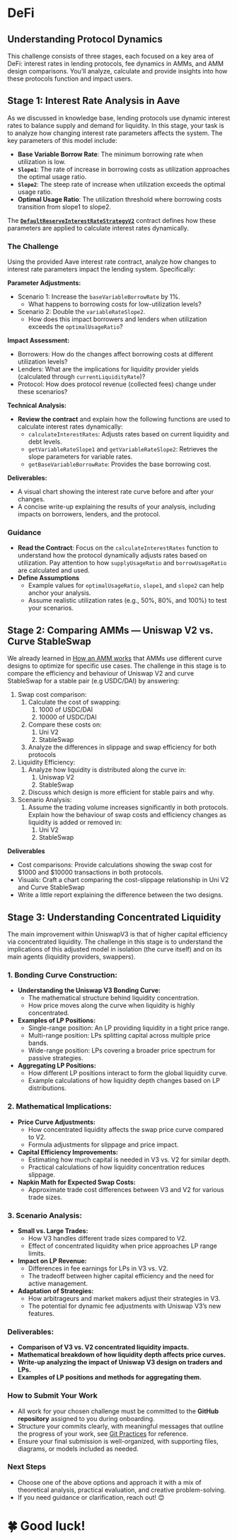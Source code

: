 # DeFi

## Understanding Protocol Dynamics

This challenge consists of three stages, each focused on a key area of DeFi: interest rates in lending protocols, fee dynamics in AMMs, and AMM design comparisons. You’ll analyze, calculate and provide insights into how these protocols function and impact users.

## Stage 1: Interest Rate Analysis in Aave

As we discussed in knowledge base, lending protocols use dynamic interest rates to balance supply and demand for liquidity. In this stage, your task is to analyze how changing interest rate parameters affects the system. The key parameters of this model include:

- **Base Variable Borrow Rate**: The minimum borrowing rate when utilization is low.
- **`Slope1`**: The rate of increase in borrowing costs as utilization approaches the optimal usage ratio.
- **`Slope2`**: The steep rate of increase when utilization exceeds the optimal usage ratio.
- **Optimal Usage Ratio**: The utilization threshold where borrowing costs transition from slope1 to slope2.

The [**`DefaultReserveInterestRateStrategyV2`**](https://aave.com/docs/developers/smart-contracts/interest-rate-strategy) contract defines how these parameters are applied to calculate interest rates dynamically.

### The Challenge

Using the provided Aave interest rate contract, analyze how changes to interest rate parameters impact the lending system. Specifically:

**Parameter Adjustments:**

- Scenario 1: Increase the `baseVariableBorrowRate` by 1%.
  - What happens to borrowing costs for low-utilization levels?
- Scenario 2: Double the `variableRateSlope2`.
  - How does this impact borrowers and lenders when utilization exceeds the `optimalUsageRatio`?

**Impact Assessment:**

- Borrowers: How do the changes affect borrowing costs at different utilization levels?
- Lenders: What are the implications for liquidity provider yields (calculated through `currentLiquidityRate`)?
- Protocol: How does protocol revenue (collected fees) change under these scenarios?

**Technical Analysis:**

- **Review the contract** and explain how the following functions are used to calculate interest rates dynamically:
  - `calculateInterestRates`: Adjusts rates based on current liquidity and debt levels.
  - `getVariableRateSlope1` and `getVariableRateSlope2`: Retrieves the slope parameters for variable rates.
  - `getBaseVariableBorrowRate`: Provides the base borrowing cost.

**Deliverables:**

- A visual chart showing the interest rate curve before and after your changes.
- A concise write-up explaining the results of your analysis, including impacts on borrowers, lenders, and the protocol.

### Guidance

- **Read the Contract**: Focus on the `calculateInterestRates` function to understand how the protocol dynamically adjusts rates based on utilization. Pay attention to how `supplyUsageRatio` and `borrowUsageRatio` are calculated and used.
- **Define Assumptions**
  - Example values for `optimalUsageRatio`, `slope1`, and `slope2` can help anchor your analysis.
  - Assume realistic utilization rates (e.g., 50%, 80%, and 100%) to test your scenarios.

## Stage 2: Comparing AMMs — Uniswap V2 vs. Curve StableSwap

We already learned in [How an AMM works](https://handbook.wonderland.xyz/docs/development/research/onboarding/knowledge-base/defi/amm) that AMMs use different curve designs to optimize for specific use cases. The challenge in this stage is to compare the efficiency and behaviour of Uniswap V2 and curve StableSwap for a stable pair (e.g USDC/DAI) by answering:

1. Swap cost comparison:
   1. Calculate the cost of swapping:
      1. 1000 of USDC/DAI
      2. 10000 of USDC/DAI
   2. Compare these costs on:
      1. Uni V2
      2. StableSwap
   3. Analyze the differences in slippage and swap efficiency for both protocols
2. Liquidity Efficiency:
   1. Analyze how liquidity is distributed along the curve in:
      1. Uniswap V2
      2. StableSwap
   2. Discuss which design is more efficient for stable pairs and why.
3. Scenario Analysis:
   1. Assume the trading volume increases significantly in both protocols. Explain how the behaviour of swap costs and efficiency changes as liquidity is added or removed in:
      1. Uni V2
      2. StableSwap

**Deliverables**

- Cost comparisons: Provide calculations showing the swap cost for $1000 and $10000 transactions in both protocols.
- Visuals: Craft a chart comparing the cost-slippage relationship in Uni V2 and Curve StableSwap
- Write a little report explaining the difference between the two designs.

## Stage 3: Understanding Concentrated Liquidity

The main improvement within UniswapV3 is that of higher capital efficiency via concentrated liquidity. The challenge in this stage is to understand the implications of this adjusted model in isolation (the curve itself) and on its main agents (liquidity providers, swappers).

### **1. Bonding Curve Construction:**

- **Understanding the Uniswap V3 Bonding Curve:**
  - The mathematical structure behind liquidity concentration.
  - How price moves along the curve when liquidity is highly concentrated.
- **Examples of LP Positions:**
  - Single-range position: An LP providing liquidity in a tight price range.
  - Multi-range position: LPs splitting capital across multiple price bands.
  - Wide-range position: LPs covering a broader price spectrum for passive strategies.
- **Aggregating LP Positions:**
  - How different LP positions interact to form the global liquidity curve.
  - Example calculations of how liquidity depth changes based on LP distributions.

### **2. Mathematical Implications:**

- **Price Curve Adjustments:**
  - How concentrated liquidity affects the swap price curve compared to V2.
  - Formula adjustments for slippage and price impact.
- **Capital Efficiency Improvements:**
  - Estimating how much capital is needed in V3 vs. V2 for similar depth.
  - Practical calculations of how liquidity concentration reduces slippage.
- **Napkin Math for Expected Swap Costs:**
  - Approximate trade cost differences between V3 and V2 for various trade sizes.

### **3. Scenario Analysis:**

- **Small vs. Large Trades:**
  - How V3 handles different trade sizes compared to V2.
  - Effect of concentrated liquidity when price approaches LP range limits.
- **Impact on LP Revenue:**
  - Differences in fee earnings for LPs in V3 vs. V2.
  - The tradeoff between higher capital efficiency and the need for active management.
- **Adaptation of Strategies:**
  - How arbitrageurs and market makers adjust their strategies in V3.
  - The potential for dynamic fee adjustments with Uniswap V3’s new features.

### **Deliverables:**

- **Comparison of V3 vs. V2 concentrated liquidity impacts.**
- **Mathematical breakdown of how liquidity depth affects price curves.**
- **Write-up analyzing the impact of Uniswap V3 design on traders and LPs.**
- **Examples of LP positions and methods for aggregating them.**

### **How to Submit Your Work**

- All work for your chosen challenge must be committed to the **GitHub repository** assigned to you during onboarding.
- Structure your commits clearly, with meaningful messages that outline the progress of your work, see [Git Practices](/docs/processes/github/git-practices.md) for reference.
- Ensure your final submission is well-organized, with supporting files, diagrams, or models included as needed.

### **Next Steps**

- Choose one of the above options and approach it with a mix of theoretical analysis, practical evaluation, and creative problem-solving.
- If you need guidance or clarification, reach out! 😊

# 🍀 Good luck!
